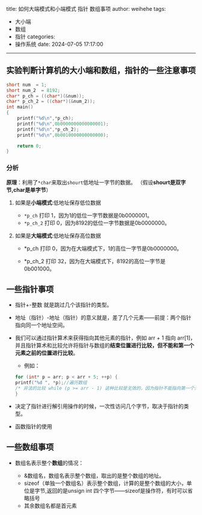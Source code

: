title: 如何大端模式和小端模式 指针 数组事项
author: weihehe
tags:
  - 大小端
  - 数组
  - 指针
categories:
  - 操作系统
date: 2024-07-05 17:17:00
---
## 实验判断计算机的大小端和数组，指针的一些注意事项
<!-- more -->

```cpp
short num  = 1;
short num_2  = 8192;
char* p_ch = ((char*)(&num));
char* p_ch_2 = ((char*)(&num_2));
int main()
{
    printf("%d\n",*p_ch);
    printf("%d\n",0b0000000000000001);
    printf("%d\n",*p_ch_2);
    printf("%d\n",0b0010000000000000);

    return 0;
}

```
### 分析

**原理**：利用了`*char`来取出`shourt`低地址一字节的数据。
（假设**shourt是双字节,char是单字节**）

1. 如果是**小端模式**:低地址保存低位数据

	- `*p_ch` 打印 1，因为1的低位一字节数据是0b0000001。
	- `*p_ch_2` 打印 0，因为8192的低位一字节数据是0b0000000。

2. 如果是**大端模式**:低地址保存高位数据

	- *p_ch 打印 0，因为在大端模式下，1的高位一字节是0b0000000。

	- *p_ch_2 打印 32，因为在大端模式下，8192的高位一字节是0b001000。
    
    
## 一些指针事项
   
 - 指针+-整数 就是跳过几个该指针的类型。
 
- 地址（指针）-地址（指针）的意义就是，差了几个元素——前提：两个指针指向同一个地址空间。

- 我们可以通过指针算术来获得指向其他元素的指针，例如 arr + 1 指向 arr[1]，并且指针算术和比较允许将指针与数组的**结束位置进行比较，但不能和第一个元素之前的位置进行比较**。
	- 例如：
    
    ```cpp
    for (int* p = arr; p < arr + 5; ++p) {
    printf("%d ", *p);//遍历数组
    /* 非法的比较 while (p >= arr - 1) 这种比较是无效的，因为指针不能指向第一个元素之前的位置*/ 
    }	
   ```
   
- 决定了指针进行解引用操作的时候，一次性访问几个字节，取决于指针的类型。
- 函数指针的使用


## 一些数组事项
- 数组名表示整个**数组**的情况：

	- &数组名，数组名表示整个数组，取出的是整个数组的地址。
	- sizeof（单独一个数组名）表示整个数组，计算的是整个数组的大小，单位是字节,返回的是unsign int 四个字节——sizeof是操作符，有时可以省略括号
	- 其余数组名都是首元素